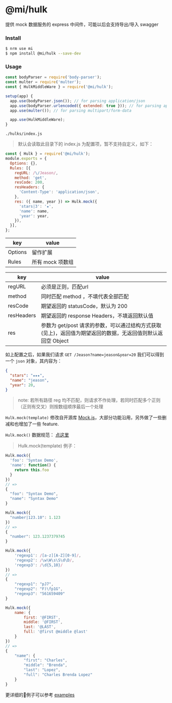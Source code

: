 # @mi/hulk

提供 mock 数据服务的 express 中间件，可能以后会支持导出/导入 swagger

### Install

```bash
$ nrm use mi
$ npm install @mi/hulk --save-dev
```

### Usage

```javascript
const bodyParser = require('body-parser');
const multer = require('multer');
const { HulkMiddleWare } = require('@mi/hulk');

setup(app) {
  app.use(bodyParser.json()); // for parsing application/json
  app.use(bodyParser.urlencoded({ extended: true })); // for parsing application/x-www-form-urlencoded
  app.use(multer()); // for parsing multipart/form-data

  app.use(HulkMiddleWare);
}
```

`./hulks/index.js`

> 默认会读取此目录下的 index.js 为配置项，暂不支持自定义，如下：

```javascript
const { Hulk } = require('@mi/hulk');
module.exports = {
  Options: {},
  Rules: [{
    regURL: /\/Jeason/,
    method: 'get',
    resCode: 200,
    resHeaders: {
      'Content-Type': 'application/json',
    },
    res: ({ name, year }) => Hulk.mock({
      'stars|3': '★',
      'name': name,
      'year': year,
    }),
  }],
};
```

| key | value |
| --- | --- |
| Options | 留作扩展 |
| Rules | <Array> 所有 mock 项数组 |

| key | value |
| --- | --- |
| regURL | 必须是正则，匹配url |
| method | 同时匹配 method ，不填代表全部匹配 |
| resCode | 期望返回的 statusCode，默认为 200 |
| resHeaders | 期望返回的 response Headers，不填返回默认值 |
| res | <Function> 参数为 get/post 请求的参数，可以通过结构方式获取(见上)，返回值为期望返回的数据，无返回值则默认返回空 Object |

如上配置之后，如果我们请求 `GET /Jeason?name=jeason&year=20` 我们可以得到一个 `json` 对象，其内容为：
```json
{
  "stars": "★★★",
  "name": "jeason",
  "year": 20,
}
```

> note: 若所有路径 reg 均不匹配，则请求不作处理，若同时匹配多个正则（正则有交叉）则按数组顺序最后一个处理

`Hulk.mock(template)` 修改自开源库 [Mock.js](https://github.com/nuysoft/Mock/tree/refactoring)，大部分功能沿用，另外做了一些删减和也增加了一些 feature.

`Hulk.mock()` 数据规范： [点这里](http://v9.git.n.xiaomi.com/Jeason/hulk/wikis/Syntax-Specification)

> Hulk.mock(template) 例子：

```javascript
Hulk.mock({
  'foo': 'Syntax Demo',
  'name': function() {
    return this.foo
  }
})
// =>
{
  "foo": "Syntax Demo",
  "name": "Syntax Demo"
}
```

```javascript
Hulk.mock({
  "number|123.10": 1.123
})
// =>
{
  "number": 123.1237379745
}
```

```javascript
Hulk.mock({
    'regexp1': /[a-z][A-Z][0-9]/,
    'regexp2': /\w\W\s\S\d\D/,
    'regexp3': /\d{5,10}/
})
// =>
{
    "regexp1": "pJ7",
    "regexp2": "F)\fp1G",
    "regexp3": "561659409"
}
```

```javascript
Hulk.mock({
    name: {
        first: '@FIRST',
        middle: '@FIRST',
        last: '@LAST',
        full: '@first @middle @last'
    }
})
// =>
{
    "name": {
        "first": "Charles",
        "middle": "Brenda",
        "last": "Lopez",
        "full": "Charles Brenda Lopez"
    }
}
```

更详细的例子可以参考 [examples](http://mockjs.com/examples.html)
